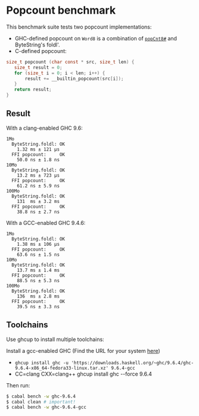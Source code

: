 # Popcount benchmark

This benchmark suite tests two popcount implementations:

* GHC-defined popcount on `Word8` is a combination of [`popCnt8#`](https://hackage.haskell.org/package/base-4.19.1.0/docs/GHC-Exts.html#v:popCnt8-35-) and ByteString's foldl'.
* C-defined popcount:

```c
size_t popcount (char const * src, size_t len) {
   size_t result = 0; 
   for (size_t i = 0; i < len; i++) {
       result += __builtin_popcount(src[i]);
   }
   return result;
}
```

## Result

With a clang-enabled GHC 9.6:

```
1Mo
  ByteString.foldl: OK
    1.32 ms ± 121 μs
  FFI popcount:     OK
    50.0 ns ± 1.8 ns
10Mo
  ByteString.foldl: OK
    13.2 ms ± 723 μs
  FFI popcount:     OK
    61.2 ns ± 5.9 ns
100Mo
  ByteString.foldl: OK
    131  ms ± 3.2 ms
  FFI popcount:     OK
    38.8 ns ± 2.7 ns
```

With a GCC-enabled GHC 9.4.6:

```
1Mo
  ByteString.foldl: OK
    1.38 ms ± 106 μs
  FFI popcount:     OK
    63.6 ns ± 1.5 ns
10Mo
  ByteString.foldl: OK
    13.7 ms ± 1.4 ms
  FFI popcount:     OK
    88.5 ns ± 5.3 ns
100Mo
  ByteString.foldl: OK
    136  ms ± 2.8 ms
  FFI popcount:     OK
    39.5 ns ± 3.3 ns
```

## Toolchains

Use ghcup to install multiple toolchains:

Install a gcc-enabled GHC (Find the URL for your system [here](https://github.com/haskell/ghcup-metadata/blob/develop/ghcup-0.0.8.yaml#L4122))

* `ghcup install ghc -u 'https://downloads.haskell.org/~ghc/9.6.4/ghc-9.6.4-x86_64-fedora33-linux.tar.xz' 9.6.4-gcc`
* CC=clang CXX=clang++ ghcup install ghc --force 9.6.4

Then run:

```bash
$ cabal bench -w ghc-9.6.4
$ cabal clean # important!
$ cabal bench -w ghc-9.6.4-gcc
```
